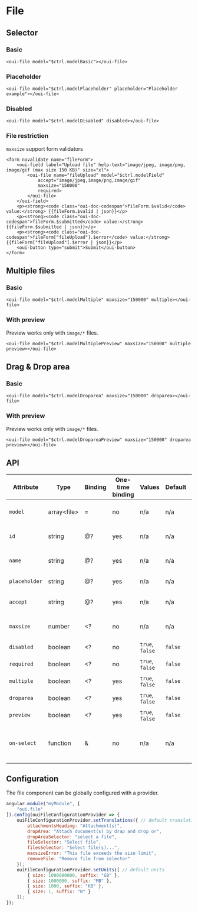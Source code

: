 # File

<component-status cx-design="complete" ux="rc"></component-status>

## Selector

### Basic

```html:preview
<oui-file model="$ctrl.modelBasic"></oui-file>
```

### Placeholder

```html:preview
<oui-file model="$ctrl.modelPlaceholder" placeholder="Placeholder example"></oui-file>
```

### Disabled

```html:preview
<oui-file model="$ctrl.modelDisabled" disabled></oui-file>
```

### File restriction

<oui-message type="info" dismissable="false">`maxsize` support form validators</oui-message>

```html:preview
<form novalidate name="fileForm">
    <oui-field label="Upload file" help-text="image/jpeg, image/png, image/gif (max size 150 KB)" size="xl">
        <oui-file name="fileUpload" model="$ctrl.modelField" 
            accept="image/jpeg,image/png,image/gif" 
            maxsize="150000" 
            required>
        </oui-file>
    </oui-field>
    <p><strong><code class="oui-doc-codespan">fileForm.$valid</code> value:</strong> {{fileForm.$valid | json}}</p>
    <p><strong><code class="oui-doc-codespan">fileForm.$submitted</code> value:</strong> {{fileForm.$submitted | json}}</p>
    <p><strong><code class="oui-doc-codespan">fileForm["fileUpload"].$error</code> value:</strong> {{fileForm["fileUpload"].$error | json}}</p>
    <oui-button type="submit">Submit</oui-button>
</form>
```

## Multiple files

### Basic

```html:preview
<oui-file model="$ctrl.modelMultiple" maxsize="150000" multiple></oui-file>
```

### With preview

<oui-message type="info" dismissable="false">Preview works only with `image/*` files.</oui-message>

```html:preview
<oui-file model="$ctrl.modelMultiplePreview" maxsize="150000" multiple preview></oui-file>
```

## Drag & Drop area

### Basic

```html:preview
<oui-file model="$ctrl.modelDroparea" maxsize="150000" droparea></oui-file>
```

### With preview

<oui-message type="info" dismissable="false">Preview works only with `image/*` files.</oui-message>

```html:preview
<oui-file model="$ctrl.modelDropareaPreview" maxsize="150000" droparea preview></oui-file>
```

## API

| Attribute         | Type              | Binding   | One-time binding  | Values            | Default   | Description
| ----              | ----              | ----      | ----              | ----              | ----      | ----
| `model`           | array&lt;file&gt; | =         | no                | n/a               | n/a       | model bound to component
| `id`              | string            | @?        | yes               | n/a               | n/a       | id attribute of form input
| `name`            | string            | @?        | yes               | n/a               | n/a       | name attribute of form input
| `placeholder`     | string            | @?        | yes               | n/a               | n/a       | placeholder text
| `accept`          | string            | @?        | yes               | n/a               | n/a       | accept attribute of file input
| `maxsize`         | number            | <?        | no                | n/a               | n/a       | maximum file size in byte
| `disabled`        | boolean           | <?        | no                | `true`, `false`   | `false`   | disabled flag
| `required`        | boolean           | <?        | no                | `true`, `false`   | `false`   | required flag
| `multiple`        | boolean           | <?        | yes               | `true`, `false`   | `false`   | multiple flag
| `droparea`        | boolean           | <?        | yes               | `true`, `false`   | `false`   | droparea flag
| `preview`         | boolean           | <?        | yes               | `true`, `false`   | `false`   | preview flag
| `on-select`       | function          | &         | no                | n/a               | n/a       | handler triggered when files are selected

## Configuration

The file component can be globally configured with a provider.

```js
angular.module("myModule", [
    "oui.file"
]).config(ouiFileConfigurationProvider => {
    ouiFileConfigurationProvider.setTranslations({ // default translations
        attachmentsHeading: "Attachment(s)",
        dropArea: "Attach document(s) by drap and drop or",
        dropAreaSelector: "select a file",
        fileSelector: "Select file",
        filesSelector: "Select file(s)...",
        maxsizeError: "This file exceeds the size limit",
        removeFile: "Remove file from selector"
    });
    ouiFileConfigurationProvider.setUnits([ // default units
        { size: 1000000000, suffix: "GB" },
        { size: 1000000, suffix: "MB" },
        { size: 1000, suffix: "KB" },
        { size: 1, suffix: "B" }
    ]);
});
```
